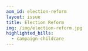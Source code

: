 ```yaml
---
aom_id: election-reform
layout: issue
title: Election Reform
img: /img/election-reform.jpg
highlighted_bills:
  - campaign-childcare
---
```

